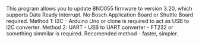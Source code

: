 This program allows you to update BNO055 firmware to version 3.20, which supports Data Ready Interrupt. No Bosch Application Board or Shuttle Board required.
Method 1: I2C - Arduino Uno or clone is required to act as USB to I2C converter.
Method 2: UART - USB to UART converter - FT232 or something simmilar is required. Recomended method - faster, simpler.
